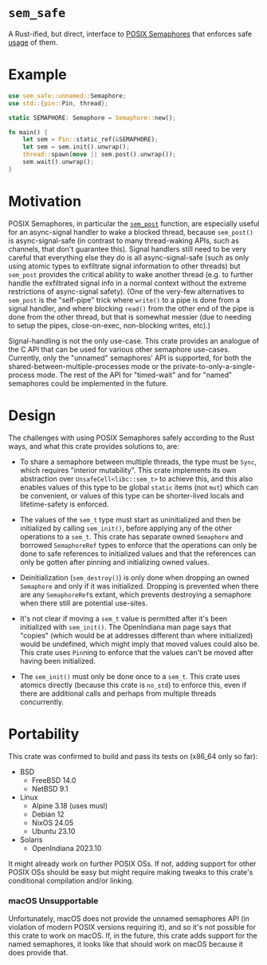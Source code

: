 # `sem_safe`

A Rust-ified, but direct, interface to [POSIX Semaphores](
https://pubs.opengroup.org/onlinepubs/9799919799/xrat/V4_xsh_chap01.html#tag_22_02_08_03)
that enforces safe [usage](
https://pubs.opengroup.org/onlinepubs/9799919799/basedefs/semaphore.h.html)
of them.

# Example

```rust
use sem_safe::unnamed::Semaphore;
use std::{pin::Pin, thread};

static SEMAPHORE: Semaphore = Semaphore::new();

fn main() {
    let sem = Pin::static_ref(&SEMAPHORE);
    let sem = sem.init().unwrap();
    thread::spawn(move || sem.post().unwrap());
    sem.wait().unwrap();
}
```

# Motivation

POSIX Semaphores, in particular the [`sem_post`](
https://pubs.opengroup.org/onlinepubs/9799919799/functions/sem_post.html)
function, are especially useful for an async-signal handler to wake a blocked thread, because
`sem_post()` is async-signal-safe (in contrast to many thread-waking APIs, such as channels, that
don't guarantee this).  Signal handlers still need to be very careful that everything else they do
is all async-signal-safe (such as only using atomic types to exfiltrate signal information to
other threads) but `sem_post` provides the critical ability to wake another thread (e.g. to
further handle the exfiltrated signal info in a normal context without the extreme restrictions of
async-signal safety).  (One of the very-few alternatives to `sem_post` is the "self-pipe" trick
where `write()` to a pipe is done from a signal handler, and where blocking `read()` from the
other end of the pipe is done from the other thread, but that is somewhat messier (due to needing
to setup the pipes, close-on-exec, non-blocking writes, etc).)

Signal-handling is not the only use-case.  This crate provides an analogue of the C API that can
be used for various other semaphore use-cases.  Currently, only the "unnamed" semaphores' API is
supported, for both the shared-between-multiple-processes mode or the
private-to-only-a-single-process mode.  The rest of the API for "timed-wait" and for "named"
semaphores could be implemented in the future.

# Design

The challenges with using POSIX Semaphores safely according to the Rust ways, and what this crate
provides solutions to, are:

- To share a semaphore between multiple threads, the type must be `Sync`, which requires "interior
  mutability".  This crate implements its own abstraction over `UnsafeCell<libc::sem_t>` to
  achieve this, and this also enables values of this type to be global `static` items (not `mut`)
  which can be convenient, or values of this type can be shorter-lived locals and lifetime-safety
  is enforced.

- The values of the `sem_t` type must start as uninitialized and then be initialized by calling
  `sem_init()`, before applying any of the other operations to a `sem_t`.  This crate has separate
  owned `Semaphore` and borrowed `SemaphoreRef` types to enforce that the operations can only be
  done to safe references to initialized values and that the references can only be gotten after
  pinning and initializing owned values.

- Deinitialization (`sem_destroy()`) is only done when dropping an owned `Semaphore` and only if
  it was initialized.  Dropping is prevented when there are any `SemaphoreRef`s extant, which
  prevents destroying a semaphore when there still are potential use-sites.

- It's not clear if moving a `sem_t` value is permitted after it's been initialized with
  `sem_init()`.  The OpenIndiana man page says that "copies" (which would be at addresses
  different than where initialized) would be undefined, which might imply that moved values could
  also be.  This crate uses `Pin`ning to enforce that the values can't be moved after having been
  initialized.

- The `sem_init()` must only be done once to a `sem_t`.  This crate uses atomics directly (because
  this crate is `no_std`) to enforce this, even if there are additional calls and perhaps from
  multiple threads concurrently.

# Portability

This crate was confirmed to build and pass its tests on (x86_64 only so far):

- BSD
  - FreeBSD 14.0
  - NetBSD 9.1
- Linux
  - Alpine 3.18 (uses musl)
  - Debian 12
  - NixOS 24.05
  - Ubuntu 23.10
- Solaris
  - OpenIndiana 2023.10

It might already work on further POSIX OSs.  If not, adding support for other POSIX OSs should be
easy but might require making tweaks to this crate's conditional compilation and/or linking.

### macOS Unsupportable

Unfortunately, macOS does not provide the unnamed semaphores API (in violation of modern POSIX
versions requiring it), and so it's not possible for this crate to work on macOS.  If, in the
future, this crate adds support for the named semaphores, it looks like that should work on macOS
because it does provide that.
